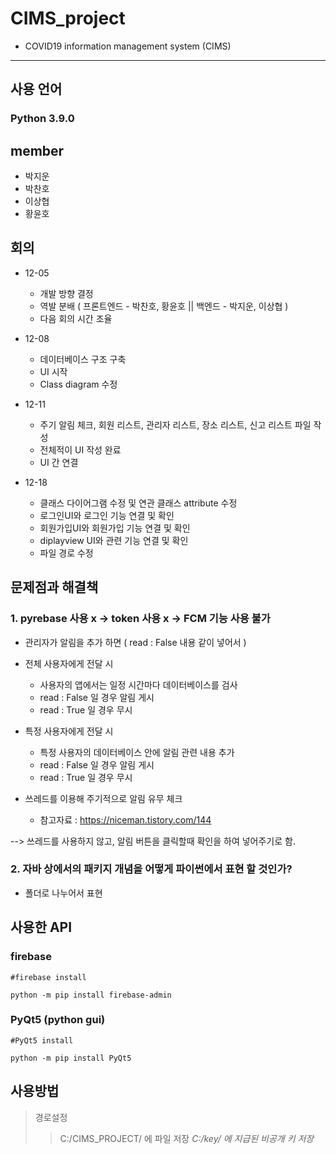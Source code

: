 # CIMS_project
+ COVID19 information management system (CIMS)

---------------------------------------
## 사용 언어
### Python 3.9.0

## member
 + 박지운
 + 박찬호
 + 이상협
 + 황윤호

## 회의
 + 12-05
 
   - 개발 방향 결정
   - 역발 분배 ( 프론트엔드 - 박찬호, 황윤호 || 백엔드 - 박지운, 이상협 )
   - 다음 회의 시간 조율
 
 + 12-08
 
   - 데이터베이스 구조 구축
   - UI 시작
   - Class diagram 수정

 + 12-11

   - 주기 알림 체크, 회원 리스트, 관리자 리스트, 장소 리스트, 신고 리스트 파일 작성
   - 전체적이 UI 작성 완료
   - UI 간 연결

 + 12-18

   - 클래스 다이어그램 수정 및 연관 클래스 attribute 수정
   - 로그인UI와 로그인 기능 연결 및 확인
   - 회원가입UI와 회원가입 기능 연결 및 확인
   - diplayview UI와 관련 기능 연결 및 확인
   - 파일 경로 수정
    
## 문제점과 해결책

### 1. pyrebase 사용 x -> token 사용 x -> FCM 기능 사용 불가
 + 관리자가 알림을 추가 하면 ( read : False 내용 같이 넣어서 )
 + 전체 사용자에게 전달 시
 
   - 사용자의 앱에서는 일정 시간마다 데이터베이스를 검사
   - read : False 일 경우 알림 게시
   - read : True 일 경우 무시
 + 특정 사용자에게 전달 시
 
   - 특정 사용자의 데이터베이스 안에 알림 관련 내용 추가
   - read : False 일 경우 알림 게시
   - read : True 일 경우 무시
 + 쓰레드를 이용해 주기적으로 알림 유무 체크
 
   - 참고자료 : https://niceman.tistory.com/144

 --> 쓰레드를 사용하지 않고, 알림 버튼을 클릭할때 확인을 하여 넣어주기로 함.

### 2. 자바 상에서의 패키지 개념을 어떻게 파이썬에서 표현 할 것인가?
+ 폴더로 나누어서 표현

## 사용한 API

### firebase
    #firebase install
    
    python -m pip install firebase-admin
### PyQt5 (python gui)
    #PyQt5 install
    
    python -m pip install PyQt5


## 사용방법
> 경로설정
>> C:/CIMS_PROJECT/ 에 파일 저장
>> _C:/key/ 에 지급된 비공개 키 저장_
